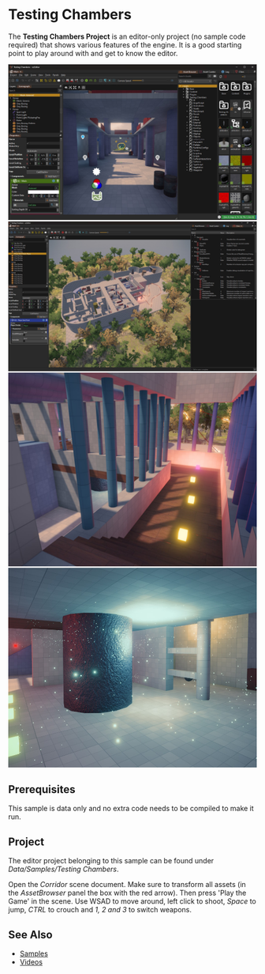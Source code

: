 # Testing Chambers

The **Testing Chambers Project** is an editor-only project (no sample code required) that shows various features of the engine. It is a good starting point to play around with and get to know the editor.

![Testing Chamber](media/tc0.jpg)
![Testing Chamber](media/tc1.jpg)
![Testing Chamber](media/tc2.jpg)
![Testing Chamber](media/tc3.jpg)

## Prerequisites

This sample is data only and no extra code needs to be compiled to make it run.

## Project

The editor project belonging to this sample can be found under *Data/Samples/Testing Chambers*.

Open the *Corridor* scene document. Make sure to transform all assets (in the *AssetBrowser* panel the box with the red arrow). Then press 'Play the Game' in the scene. Use WSAD to move around, left click to shoot, *Space* to jump, *CTRL* to crouch and *1, 2 and 3* to switch weapons.

## See Also

* [Samples](samples-overview.md)
* [Videos](../getting-started/videos.md)